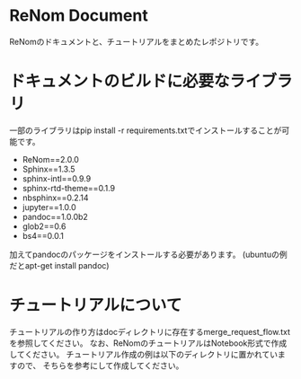 # ReNom Document

ReNomのドキュメントと、チュートリアルをまとめたレポジトリです。

# ドキュメントのビルドに必要なライブラリ

一部のライブラリはpip install -r requirements.txtでインストールすることが可能です。
- ReNom==2.0.0
- Sphinx==1.3.5
- sphinx-intl==0.9.9
- sphinx-rtd-theme==0.1.9
- nbsphinx==0.2.14
- jupyter==1.0.0
- pandoc==1.0.0b2
- glob2==0.6
- bs4==0.0.1

加えてpandocのパッケージをインストールする必要があります。
(ubuntuの例だとapt-get install pandoc)

# チュートリアルについて

チュートリアルの作り方はdocディレクトリに存在するmerge\_request\_flow.txtを参照してください。
なお、ReNomのチュートリアルはNotebook形式で作成してください。
チュートリアル作成の例は以下のディレクトリに置かれていますので、
そちらを参考にして作成してください。
